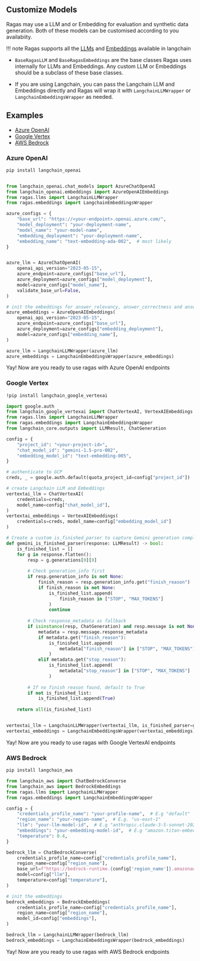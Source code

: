 ## Customize Models

Ragas may use a LLM and or Embedding for evaluation and synthetic data generation. Both of these models can be customised according to you availabiity. 

!!! note
    Ragas supports all the [LLMs](https://python.langchain.com/docs/integrations/chat/) and [Embeddings](https://python.langchain.com/docs/integrations/text_embedding/) available in langchain

- `BaseRagasLLM` and `BaseRagasEmbeddings` are the base classes Ragas uses internally for LLMs and Embeddings. Any custom LLM or Embeddings should be a subclass of these base classes.  

- If you are using Langchain, you can pass the Langchain LLM and Embeddings directly and Ragas will wrap it with `LangchainLLMWrapper` or `LangchainEmbeddingsWrapper` as needed.

## Examples

- [Azure OpenAI](#azure-openai)
- [Google Vertex](#google-vertex)
- [AWS Bedrock](#aws-bedrock)


### Azure OpenAI

```bash
pip install langchain_openai
```

```python

from langchain_openai.chat_models import AzureChatOpenAI
from langchain_openai.embeddings import AzureOpenAIEmbeddings
from ragas.llms import LangchainLLMWrapper
from ragas.embeddings import LangchainEmbeddingsWrapper

azure_configs = {
    "base_url": "https://<your-endpoint>.openai.azure.com/",
    "model_deployment": "your-deployment-name",
    "model_name": "your-model-name",
    "embedding_deployment": "your-deployment-name",
    "embedding_name": "text-embedding-ada-002",  # most likely
}


azure_llm = AzureChatOpenAI(
    openai_api_version="2023-05-15",
    azure_endpoint=azure_configs["base_url"],
    azure_deployment=azure_configs["model_deployment"],
    model=azure_configs["model_name"],
    validate_base_url=False,
)

# init the embeddings for answer_relevancy, answer_correctness and answer_similarity
azure_embeddings = AzureOpenAIEmbeddings(
    openai_api_version="2023-05-15",
    azure_endpoint=azure_configs["base_url"],
    azure_deployment=azure_configs["embedding_deployment"],
    model=azure_configs["embedding_name"],
)

azure_llm = LangchainLLMWrapper(azure_llm)
azure_embeddings = LangchainEmbeddingsWrapper(azure_embeddings)
```
Yay! Now are you ready to use ragas with Azure OpenAI endpoints

### Google Vertex

```bash
!pip install langchain_google_vertexai
```

```python
import google.auth
from langchain_google_vertexai import ChatVertexAI, VertexAIEmbeddings
from ragas.llms import LangchainLLMWrapper
from ragas.embeddings import LangchainEmbeddingsWrapper
from langchain_core.outputs import LLMResult, ChatGeneration

config = {
    "project_id": "<your-project-id>",
    "chat_model_id": "gemini-1.5-pro-002",
    "embedding_model_id": "text-embedding-005",
}

# authenticate to GCP
creds, _ = google.auth.default(quota_project_id=config["project_id"])

# create Langchain LLM and Embeddings
vertextai_llm = ChatVertexAI(
    credentials=creds,
    model_name=config["chat_model_id"],
)
vertextai_embeddings = VertexAIEmbeddings(
    credentials=creds, model_name=config["embedding_model_id"]
)

# Create a custom is_finished_parser to capture Gemini generation completion signals
def gemini_is_finished_parser(response: LLMResult) -> bool:
    is_finished_list = []
    for g in response.flatten():
        resp = g.generations[0][0]
        
        # Check generation_info first
        if resp.generation_info is not None:
            finish_reason = resp.generation_info.get("finish_reason")
            if finish_reason is not None:
                is_finished_list.append(
                    finish_reason in ["STOP", "MAX_TOKENS"]
                )
                continue
                
        # Check response_metadata as fallback
        if isinstance(resp, ChatGeneration) and resp.message is not None:
            metadata = resp.message.response_metadata
            if metadata.get("finish_reason"):
                is_finished_list.append(
                    metadata["finish_reason"] in ["STOP", "MAX_TOKENS"]
                )
            elif metadata.get("stop_reason"):
                is_finished_list.append(
                    metadata["stop_reason"] in ["STOP", "MAX_TOKENS"] 
                )
        
        # If no finish reason found, default to True
        if not is_finished_list:
            is_finished_list.append(True)
            
    return all(is_finished_list)


vertextai_llm = LangchainLLMWrapper(vertextai_llm, is_finished_parser=gemini_is_finished_parser)
vertextai_embeddings = LangchainEmbeddingsWrapper(vertextai_embeddings)
```
Yay! Now are you ready to use ragas with Google VertexAI endpoints

### AWS Bedrock

```bash
pip install langchain_aws
```

```python
from langchain_aws import ChatBedrockConverse
from langchain_aws import BedrockEmbeddings
from ragas.llms import LangchainLLMWrapper
from ragas.embeddings import LangchainEmbeddingsWrapper

config = {
    "credentials_profile_name": "your-profile-name",  # E.g "default"
    "region_name": "your-region-name",  # E.g. "us-east-1"
    "llm": "your-llm-model-id",  # E.g "anthropic.claude-3-5-sonnet-20241022-v2:0"
    "embeddings": "your-embedding-model-id",  # E.g "amazon.titan-embed-text-v2:0"
    "temperature": 0.4,
}

bedrock_llm = ChatBedrockConverse(
    credentials_profile_name=config["credentials_profile_name"],
    region_name=config["region_name"],
    base_url=f"https://bedrock-runtime.{config['region_name']}.amazonaws.com",
    model=config["llm"],
    temperature=config["temperature"],
)

# init the embeddings
bedrock_embeddings = BedrockEmbeddings(
    credentials_profile_name=config["credentials_profile_name"],
    region_name=config["region_name"],
    model_id=config["embeddings"],
)

bedrock_llm = LangchainLLMWrapper(bedrock_llm)
bedrock_embeddings = LangchainEmbeddingsWrapper(bedrock_embeddings)
```
Yay! Now are you ready to use ragas with AWS Bedrock endpoints
